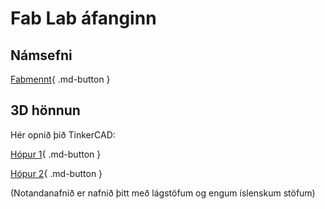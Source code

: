 # Fab Lab áfanginn

## Námsefni

[Fabmennt](https://www.fabmennt.com/){ .md-button }

## 3D hönnun

Hér opnið þið TinkerCAD:

[Hópur 1](https://www.tinkercad.com/joinclass/GYAF9VJFR){ .md-button }

[Hópur 2](https://www.tinkercad.com/joinclass/TEDTKNWPN){ .md-button }

(Notandanafnið er nafnið þitt með lágstöfum og engum íslenskum stöfum)